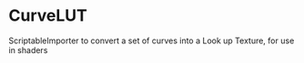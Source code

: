 # CurveLUT
ScriptableImporter to convert a set of curves into a Look up Texture, for use in shaders
